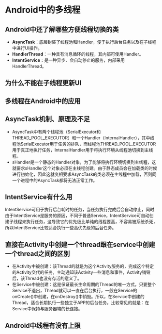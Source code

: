 # Android中的多线程

## Android中还了解哪些方便线程切换的类

* **AsyncTask**：底层封装了线程池和Handler，便于执行后台任务以及在子线程中进行UI操作。
* **HandlerThread**：一种具有消息循环的线程，其内部可使用Handler。
* **IntentService**：是一种异步、会自动停止的服务，内部采用HandlerThread。

## 为什么不能在子线程更新UI

## 多线程在Android中的应用

## AsyncTask机制、原理及不足

* AsyncTask中有两个线程池（SerialExecutor和THREAD_POOL_EXECUTOR）和一个Handler（InternalHandler），其中线程池SerialExecutor用于任务的排队，而线程池THREAD_POOL_EXECUTOR用于真正地执行任务，InternalHandler用于将执行环境从线程池切换到主线程。
* sHandler是一个静态的Handler对象，为了能够将执行环境切换到主线程，这就要求sHandler这个对象必须在主线程创建。由于静态成员会在加载类的时候进行初始化，因此这就变相要求AsyncTask的类必须在主线程中加载，否则同一个进程中的AsyncTask都将无法正常工作。

## IntentService有什么用

IntentService可用于执行后台耗时的任务，当任务执行完成后会自动停止，同时由于IntentService是服务的原因，不同于普通Service，IntentService可自动创建子线程来执行任务，这导致它的优先级比单纯的线程要高，不容易被系统杀死，所以IntentService比较适合执行一些高优先级的后台任务。

## 直接在Activity中创建一个thread跟在service中创建一个thread之间的区别

* 在Activity中被创建：该Thread的就是为这个Activity服务的，完成这个特定的Activity交代的任务，主动通知该Activity一些消息和事件，Activity销毁后，该Thread也没有存活的意义了。
* 在Service中被创建：这是保证最长生命周期的Thread的唯一方式，只要整个Service不退出，Thread就可以一直在后台执行，一般在Service的onCreate()中创建，在onDestroy()中销毁。所以，在Service中创建的Thread，适合长期执行一些独立于APP的后台任务，比较常见的就是：在Service中保持与服务器端的长连接。

## Android中线程有没有上限